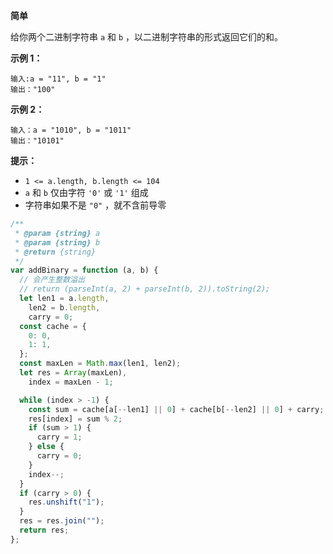 **简单**

给你两个二进制字符串 `a` 和 `b` ，以二进制字符串的形式返回它们的和。

**示例 1：**

```
输入:a = "11", b = "1"
输出："100"
```

**示例 2：**

```
输入：a = "1010", b = "1011"
输出："10101"
```

**提示：**

- `1 <= a.length, b.length <= 104`
- `a` 和 `b` 仅由字符 `'0'` 或 `'1'` 组成
- 字符串如果不是 `"0"` ，就不含前导零

```js
/**
 * @param {string} a
 * @param {string} b
 * @return {string}
 */
var addBinary = function (a, b) {
  // 会产生整数溢出
  // return (parseInt(a, 2) + parseInt(b, 2)).toString(2);
  let len1 = a.length,
    len2 = b.length,
    carry = 0;
  const cache = {
    0: 0,
    1: 1,
  };
  const maxLen = Math.max(len1, len2);
  let res = Array(maxLen),
    index = maxLen - 1;

  while (index > -1) {
    const sum = cache[a[--len1] || 0] + cache[b[--len2] || 0] + carry;
    res[index] = sum % 2;
    if (sum > 1) {
      carry = 1;
    } else {
      carry = 0;
    }
    index--;
  }
  if (carry > 0) {
    res.unshift("1");
  }
  res = res.join("");
  return res;
};
```

